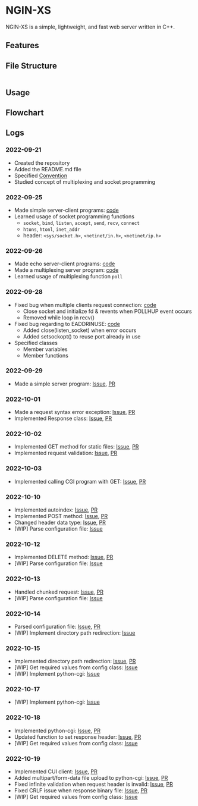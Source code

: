 # NGIN-XS

NGIN-XS is a simple, lightweight, and fast web server written in C++.

## Features

## File Structure

```

```

## Usage

## Flowchart

## Logs

### 2022-09-21

- Created the repository
- Added the README.md file
- Specified [Convention](https://github.com/srngch/ngin-xs/wiki)
- Studied concept of multiplexing and socket programming

### 2022-09-25

- Made simple server-client programs: [code](https://github.com/srngch/ngin-xs/tree/9309c3e0e98e2d3b5c8f3f20582ad97ef10812d1/example)
- Learned usage of socket programming functions
  - `socket`, `bind`, `listen`, `accept`, `send`, `recv`, `connect`
  - `htons`, `htonl`, `inet_addr`
  - header: `<sys/socket.h>`, `<netinet/in.h>`, `<netinet/ip.h>`

### 2022-09-26

- Made echo server-client programs: [code](https://github.com/srngch/ngin-xs/tree/c3c04ce095b1b02d5bd47fb7a59844b2ca0582e1/example)
- Made a multiplexing server program: [code](https://github.com/srngch/ngin-xs/tree/c6b55c5d99f3cf697c5fa0b18195dac41d578aab/example)
- Learned usage of multiplexing function `poll`

### 2022-09-28

- Fixed bug when multiple clients request connection: [code](https://github.com/srngch/ngin-xs/commit/59191f716e7169a5c5fd36d710b3b0417c2a0940)
  - Close socket and initialize fd & revents when POLLHUP event occurs
  - Removed while loop in recv()
- Fixed bug regarding to EADDRINUSE: [code](https://github.com/srngch/ngin-xs/commit/b6cc8b2da0165fbd7955a64daa59b6a69a5f0b47)
  - Added close(listen_socket) when error occurs
  - Added setsockopt() to reuse port already in use
- Specified classes
  - Member variables
  - Member functions

### 2022-09-29

- Made a simple server program: [Issue](https://github.com/srngch/ngin-xs/issues/1), [PR](https://github.com/srngch/ngin-xs/pull/2)

### 2022-10-01

- Made a request syntax error exception: [Issue](https://github.com/srngch/ngin-xs/issues/5), [PR](https://github.com/srngch/ngin-xs/pull/7)
- Implemented Response class: [Issue](https://github.com/srngch/ngin-xs/issues/6), [PR](https://github.com/srngch/ngin-xs/pull/8)

### 2022-10-02

- Implemented GET method for static files: [Issue](https://github.com/srngch/ngin-xs/issues/9), [PR](https://github.com/srngch/ngin-xs/pull/12)
- Implemented request validation: [Issue](https://github.com/srngch/ngin-xs/issues/10), [PR](https://github.com/srngch/ngin-xs/pull/11)

### 2022-10-03

- Implemented calling CGI program with GET: [Issue](https://github.com/srngch/ngin-xs/issues/15), [PR](https://github.com/srngch/ngin-xs/pull/16)

### 2022-10-10

- Implemented autoindex: [Issue](https://github.com/srngch/ngin-xs/issues/17), [PR](https://github.com/srngch/ngin-xs/pull/20)
- Implemented POST method: [Issue](https://github.com/srngch/ngin-xs/issues/14), [PR](https://github.com/srngch/ngin-xs/pull/22)
- Changed header data type: [Issue](https://github.com/srngch/ngin-xs/issues/24), [PR](https://github.com/srngch/ngin-xs/pull/26)
- [WIP] Parse configuration file: [Issue](https://github.com/srngch/ngin-xs/issues/18)

### 2022-10-12

- Implemented DELETE method: [Issue](https://github.com/srngch/ngin-xs/issues/21), [PR](https://github.com/srngch/ngin-xs/pull/28)
- [WIP] Parse configuration file: [Issue](https://github.com/srngch/ngin-xs/issues/18)

### 2022-10-13

- Handled chunked request: [Issue](https://github.com/srngch/ngin-xs/issues/30), [PR](https://github.com/srngch/ngin-xs/pull/33)
- [WIP] Parse configuration file: [Issue](https://github.com/srngch/ngin-xs/issues/18)

### 2022-10-14

- Parsed configuration file: [Issue](https://github.com/srngch/ngin-xs/issues/18), [PR](https://github.com/srngch/ngin-xs/pull/35)
- [WIP] Implement directory path redirection: [Issue](https://github.com/srngch/ngin-xs/issues/19)

### 2022-10-15

- Implemented directory path redirection: [Issue](https://github.com/srngch/ngin-xs/issues/19), [PR](https://github.com/srngch/ngin-xs/pull/36)
- [WIP] Get required values from config class: [Issue](https://github.com/srngch/ngin-xs/issues/34)
- [WIP] Implement python-cgi: [Issue](https://github.com/srngch/ngin-xs/issues/32)

### 2022-10-17

- [WIP] Implement python-cgi: [Issue](https://github.com/srngch/ngin-xs/issues/32)

### 2022-10-18

- Implemented python-cgi: [Issue](https://github.com/srngch/ngin-xs/issues/32), [PR](https://github.com/srngch/ngin-xs/pull/37)
- Updated function to set response header: [Issue](https://github.com/srngch/ngin-xs/issues/25), [PR](https://github.com/srngch/ngin-xs/pull/38)
- [WIP] Get required values from config class: [Issue](https://github.com/srngch/ngin-xs/issues/34)

### 2022-10-19

- Implemented CUI client: [Issue](https://github.com/srngch/ngin-xs/issues/41), [PR](https://github.com/srngch/ngin-xs/pull/43)
- Added multipart/form-data file upload to python-cgi: [Issue](https://github.com/srngch/ngin-xs/issues/31), [PR](https://github.com/srngch/ngin-xs/pull/46)
- Fixed infinite validation when request header is invalid: [Issue](https://github.com/srngch/ngin-xs/issues/45), [PR](https://github.com/srngch/ngin-xs/pull/48)
- Fixed CRLF issue when response binary file: [Issue](https://github.com/srngch/ngin-xs/issues/49), [PR](https://github.com/srngch/ngin-xs/pull/51)
- [WIP] Get required values from config class: [Issue](https://github.com/srngch/ngin-xs/issues/34)
